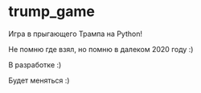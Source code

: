 # trump_game
Игра в прыгающего Трампа на Python!

Не помню где взял, но помню в далеком 2020 году :)

В разработке :)

Будет меняться :)
